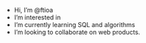 - Hi, I’m @ftioa
- I’m interested in 
- I’m currently learning SQL and algorithms
- I’m looking to collaborate on web products.

<!---
ftioa/ftioa is a ✨ special ✨ repository because its `README.md` (this file) appears on your GitHub profile.
You can click the Preview link to take a look at your changes.
--->
